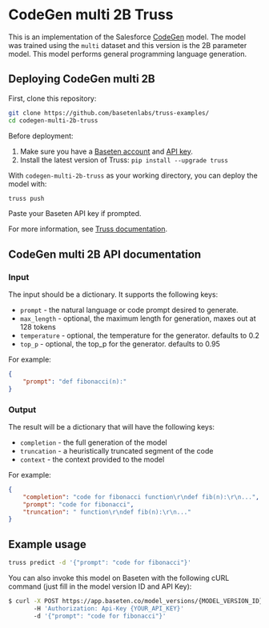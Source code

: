 # CodeGen multi 2B Truss

This is an implementation of the Salesforce [CodeGen](https://github.com/salesforce/CodeGen) model. The model
 was trained using the `multi` dataset and this version is the 2B parameter model. This model performs general programming
 language generation.

## Deploying CodeGen multi 2B

First, clone this repository:

```sh
git clone https://github.com/basetenlabs/truss-examples/
cd codegen-multi-2b-truss
```

Before deployment:

1. Make sure you have a [Baseten account](https://app.baseten.co/signup) and [API key](https://app.baseten.co/settings/account/api_keys).
2. Install the latest version of Truss: `pip install --upgrade truss`

With `codegen-multi-2b-truss` as your working directory, you can deploy the model with:

```sh
truss push
```

Paste your Baseten API key if prompted.

For more information, see [Truss documentation](https://truss.baseten.co).

## CodeGen multi 2B API documentation

### Input

The input should be a dictionary. It supports the following keys:

* `prompt` - the natural language or code prompt desired to generate.
* `max_length` - optional, the maximum length for generation, maxes out at 128 tokens
* `temperature` - optional, the temperature for the generator. defaults to 0.2
* `top_p` - optional, the top_p for the generator. defaults to 0.95

For example:

```json
{
    "prompt": "def fibonacci(n):"
}
```

### Output

The result will be a dictionary that will have the following keys:

* `completion` - the full generation of the model
* `truncation` - a heuristically truncated segment of the code
* `context` - the context provided to the model

For example:

```json
{
    "completion": "code for fibonacci function\r\ndef fib(n):\r\n...",
    "prompt": "code for fibonacci",
    "truncation": " function\r\ndef fib(n):\r\n..."
}
```

## Example usage

```sh
truss predict -d '{"prompt": "code for fibonacci"}'
```

You can also invoke this model on Baseten with the following cURL command (just fill in the model version ID and API Key):

```bash
$ curl -X POST https://app.baseten.co/model_versions/{MODEL_VERSION_ID}/predict
       -H 'Authorization: Api-Key {YOUR_API_KEY}'
       -d '{"prompt": "code for fibonacci"}'
```

